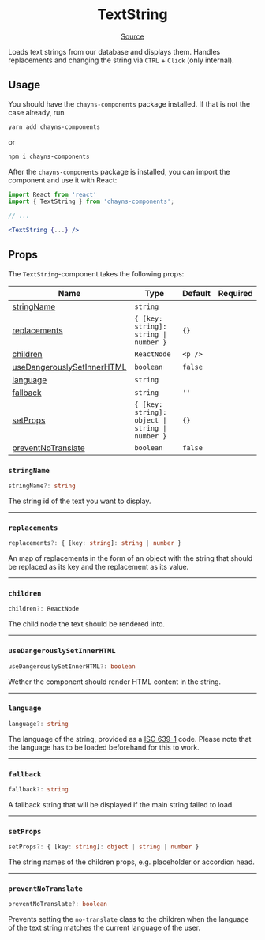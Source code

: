 <h1 align="center">TextString</h1>

<p align="center">
    <a href="src/react-chayns-textstring/component/TextString.jsx">Source</a>
</p>

Loads text strings from our database and displays them. Handles replacements and
changing the string via `CTRL` + `Click` (only internal).

## Usage

You should have the `chayns-components` package installed. If that is not the
case already, run

```bash
yarn add chayns-components
```

or

```bash
npm i chayns-components
```

After the `chayns-components` package is installed, you can import the component
and use it with React:

```jsx
import React from 'react'
import { TextString } from 'chayns-components';

// ...

<TextString {...} />
```

## Props

The `TextString`-component takes the following props:

| Name                                                      | Type                                            | Default | Required |
| --------------------------------------------------------- | ----------------------------------------------- | ------- | :------: |
| [stringName](#stringname)                                 | `string`                                        |         |          |
| [replacements](#replacements)                             | `{ [key: string]: string \| number }`           | `{}`    |          |
| [children](#children)                                     | `ReactNode`                                     | `<p />` |          |
| [useDangerouslySetInnerHTML](#usedangerouslysetinnerhtml) | `boolean`                                       | `false` |          |
| [language](#language)                                     | `string`                                        |         |          |
| [fallback](#fallback)                                     | `string`                                        | `''`    |          |
| [setProps](#setprops)                                     | `{ [key: string]: object \| string \| number }` | `{}`    |          |
| [preventNoTranslate](#preventnotranslate)                 | `boolean`                                       | `false` |          |

### `stringName`

```ts
stringName?: string
```

The string id of the text you want to display.

---

### `replacements`

```ts
replacements?: { [key: string]: string | number }
```

An map of replacements in the form of an object with the string that should be
replaced as its key and the replacement as its value.

---

### `children`

```ts
children?: ReactNode
```

The child node the text should be rendered into.

---

### `useDangerouslySetInnerHTML`

```ts
useDangerouslySetInnerHTML?: boolean
```

Wether the component should render HTML content in the string.

---

### `language`

```ts
language?: string
```

The language of the string, provided as a
[ISO 639-1](https://de.wikipedia.org/wiki/ISO_639#ISO_639-1) code. Please note
that the language has to be loaded beforehand for this to work.

---

### `fallback`

```ts
fallback?: string
```

A fallback string that will be displayed if the main string failed to load.

---

### `setProps`

```ts
setProps?: { [key: string]: object | string | number }
```

The string names of the children props, e.g. placeholder or accordion head.

---

### `preventNoTranslate`

```ts
preventNoTranslate?: boolean
```

Prevents setting the `no-translate` class to the children when the language of
the text string matches the current language of the user.
